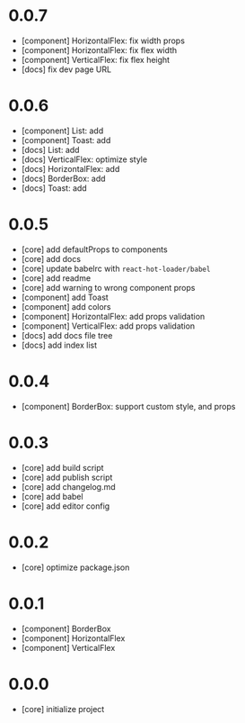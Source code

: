 # 0.0.7

- [component] HorizontalFlex: fix width props
- [component] HorizontalFlex: fix flex width
- [component] VerticalFlex: fix flex height
- [docs] fix dev page URL

# 0.0.6

- [component] List: add
- [component] Toast: add
- [docs] List: add
- [docs] VerticalFlex: optimize style
- [docs] HorizontalFlex: add
- [docs] BorderBox: add
- [docs] Toast: add

# 0.0.5

- [core] add defaultProps to components
- [core] add docs
- [core] update babelrc with `react-hot-loader/babel`
- [core] add readme
- [core] add warning to wrong component props
- [component] add Toast
- [component] add colors
- [component] HorizontalFlex: add props validation
- [component] VerticalFlex: add props validation
- [docs] add docs file tree
- [docs] add index list

# 0.0.4

- [component] BorderBox: support custom style, and props

# 0.0.3

- [core] add build script
- [core] add publish script
- [core] add changelog.md
- [core] add babel
- [core] add editor config

# 0.0.2

- [core] optimize package.json

# 0.0.1

- [component] BorderBox
- [component] HorizontalFlex
- [component] VerticalFlex

# 0.0.0

- [core] initialize project

